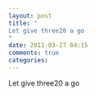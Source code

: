 ```yaml
---
layout: post
title: "
Let give three20 a go
"
date: 2011-03-27 04:15
comments: true
categories: 
---
```


Let give three20 a go

